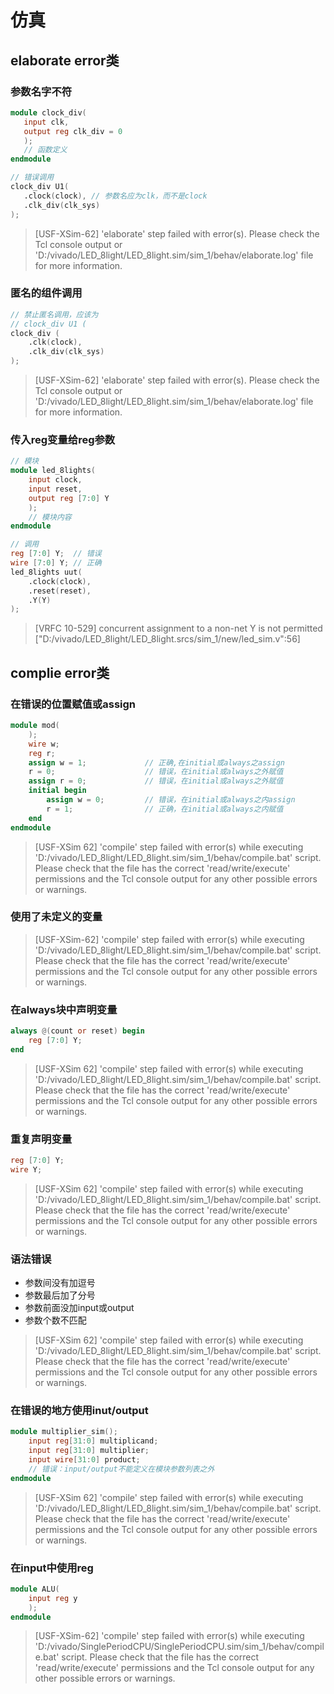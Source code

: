 # 仿真
## elaborate error类
### 参数名字不符
 
 ```verilog
 module clock_div(
    input clk,
    output reg clk_div = 0
    );
    // 函数定义
endmodule

// 错误调用
clock_div U1(
    .clock(clock), // 参数名应为clk，而不是clock
    .clk_div(clk_sys)
);
```
 >  [USF-XSim-62] 'elaborate' step failed with error(s). Please check the Tcl console output or 'D:/vivado/LED_8light/LED_8light.sim/sim_1/behav/elaborate.log' file for more information.

### 匿名的组件调用
```verilog
// 禁止匿名调用，应该为
// clock_div U1 (
clock_div ( 
    .clk(clock),
    .clk_div(clk_sys)
);
```
 >  [USF-XSim-62] 'elaborate' step failed with error(s). Please check the Tcl console output or 'D:/vivado/LED_8light/LED_8light.sim/sim_1/behav/elaborate.log' file for more information.


### 传入reg变量给reg参数
```verilog
// 模块
module led_8lights(
    input clock,
    input reset,
    output reg [7:0] Y
    );
    // 模块内容
endmodule

// 调用
reg [7:0] Y;  // 错误
wire [7:0] Y; // 正确
led_8lights uut(
    .clock(clock),
    .reset(reset),
    .Y(Y)
);
```
> [VRFC 10-529] concurrent assignment to a non-net Y is not permitted ["D:/vivado/LED_8light/LED_8light.srcs/sim_1/new/led_sim.v":56]

## complie error类

### 在错误的位置赋值或assign
```verilog
module mod(
    );
    wire w;
    reg r;
    assign w = 1;             // 正确,在initial或always之assign
    r = 0;                    // 错误，在initial或always之外赋值
    assign r = 0;             // 错误，在initial或always之外赋值
    initial begin
        assign w = 0;         // 错误，在initial或always之内assign
        r = 1;                // 正确，在initial或always之内赋值
    end
endmodule
```
> [USF-XSim 62] 'compile' step failed with error(s) while executing 'D:/vivado/LED_8light/LED_8light.sim/sim_1/behav/compile.bat' script. Please check that the file has the correct 'read/write/execute' permissions and the Tcl console output for any other possible errors or warnings.

### 使用了未定义的变量
>  [USF-XSim-62] 'compile' step failed with error(s) while executing 'D:/vivado/LED_8light/LED_8light.sim/sim_1/behav/compile.bat' script. Please check that the file has the correct 'read/write/execute' permissions and the Tcl console output for any other possible errors or warnings.

### 在always块中声明变量
```verilog
always @(count or reset) begin
    reg [7:0] Y;
end
```
> [USF-XSim 62] 'compile' step failed with error(s) while executing 'D:/vivado/LED_8light/LED_8light.sim/sim_1/behav/compile.bat' script. Please check that the file has the correct 'read/write/execute' permissions and the Tcl console output for any other possible errors or warnings.

### 重复声明变量
```verilog
reg [7:0] Y;
wire Y;
```
> [USF-XSim 62] 'compile' step failed with error(s) while executing 'D:/vivado/LED_8light/LED_8light.sim/sim_1/behav/compile.bat' script. Please check that the file has the correct 'read/write/execute' permissions and the Tcl console output for any other possible errors or warnings.

### 语法错误
- 参数间没有加逗号
- 参数最后加了分号
- 参数前面没加input或output
- 参数个数不匹配
> [USF-XSim 62] 'compile' step failed with error(s) while executing 'D:/vivado/LED_8light/LED_8light.sim/sim_1/behav/compile.bat' script. Please check that the file has the correct 'read/write/execute' permissions and the Tcl console output for any other possible errors or warnings.

### 在错误的地方使用inut/output
```verilog
module multiplier_sim();
    input reg[31:0] multiplicand;
    input reg[31:0] multiplier;
    input wire[31:0] product;
    // 错误：input/output不能定义在模块参数列表之外
endmodule
```
> [USF-XSim 62] 'compile' step failed with error(s) while executing 'D:/vivado/LED_8light/LED_8light.sim/sim_1/behav/compile.bat' script. Please check that the file has the correct 'read/write/execute' permissions and the Tcl console output for any other possible errors or warnings.

### 在input中使用reg
```verilog
module ALU(
    input reg y
    );
endmodule
```
 > [USF-XSim-62] 'compile' step failed with error(s) while executing 'D:/vivado/SinglePeriodCPU/SinglePeriodCPU.sim/sim_1/behav/compile.bat' script. Please check that the file has the correct 'read/write/execute' permissions and the Tcl console output for any other possible errors or warnings.
<!--stackedit_data:
eyJoaXN0b3J5IjpbLTE3MTIxODA4MjIsNTY4NjI2OTEwLC03OT
c4ODY4NzksNjQxNzI2MTA1LDEzMjgwNzU5MTddfQ==
-->